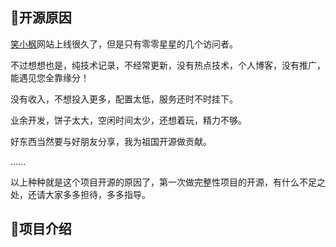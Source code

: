 ## 🧐开源原因

[笑小枫](https://www.xiaoxiaofeng.com)网站上线很久了，但是只有零零星星的几个访问者。

不过想想也是，纯技术记录，不经常更新，没有热点技术，个人博客，没有推广，能遇见您全靠缘分！

没有收入，不想投入更多，配置太低，服务还时不时挂下。

业余开发，饼子太大，空闲时间太少，还想着玩，精力不够。

好东西当然要与好朋友分享，我为祖国开源做贡献。

......

以上种种就是这个项目开源的原因了，第一次做完整性项目的开源，有什么不足之处，还请大家多多担待，多多指导。

## 🎨项目介绍





